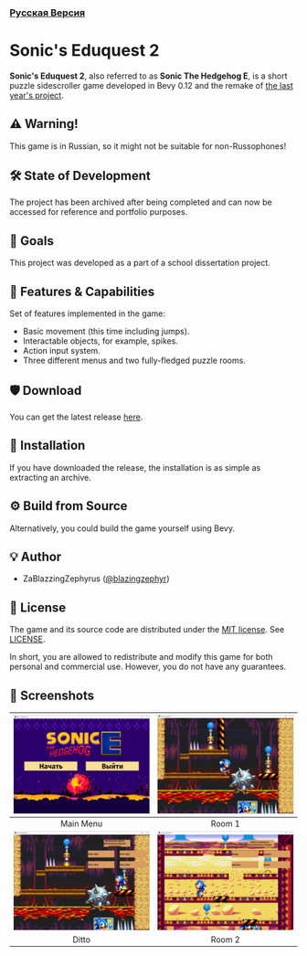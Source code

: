 ### [Русская Версия](./README_RU.md)

# Sonic's Eduquest 2

**Sonic's Eduquest 2**, also referred to as **Sonic The Hedgehog E**, is a short puzzle sidescroller game developed in Bevy 0.12 and the remake of [the last year's project](https://github.com/blazingzephyr/sonic-eduquest).

## ⚠ Warning!
<a name="Warning"></a>

This game is in Russian, so it might not be suitable for non-Russophones!

## 🛠 State of Development
<a name="Development"></a>

The project has been archived after being completed and can now be accessed for reference and portfolio purposes.

## 📝 Goals
<a name="Goals"></a>

This project was developed as a part of a school dissertation project.

## 📃 Features & Capabilities
<a name="Features"></a>

Set of features implemented in the game:

* Basic movement (this time including jumps).
* Interactable objects, for example, spikes.
* Action input system.
* Three different menus and two fully-fledged puzzle rooms.

## 🛡 Download
<a name="Download"></a>

You can get the latest release [here](https://github.com/blazingzephyr/sonic-eduquest2/releases/tag/1.0).

## 📂 Installation
<a name="Installation"></a>

If you have downloaded the release, the installation is as simple as extracting an archive.

## ⚙ Build from Source
<a name="Build"></a>

Alternatively, you could build the game yourself using Bevy.

## 💡 Author
<a name="Author"></a>

* ZaBlazzingZephyrus ([@blazingzephyr](https://github.com/blazingzephyr))

## 📜 License
<a name="License"></a>

The game and its source code are distributed under the [MIT license](https://opensource.org/license/mit/). See [LICENSE](https://github.com/blazingzephyr/sonic-eduquest2/blob/develop/LICENSE).

In short, you are allowed to redistribute and modify this game for both personal and commercial use.
However, you do not have any guarantees.

## 📸 Screenshots
<a name="Screenshots"></a>

| <img width="450" src="./doc/Main_Menu.png"/> | <img width="450" src="doc/Room_1_1.png"/> |
|:--------------------------------------------:|:-----------------------------------------:|
| Main Menu                                    | Room 1                                    |
| <img width="450" src="./doc/Room_1_2.png"/>  |  <img width="450" src="doc/Room_2.png"/>  |
| Ditto                                        | Room 2                                    |
